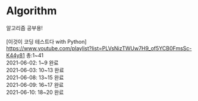 # Algorithm
알고리즘 공부용! \
\
[이것이 코딩 테스트다 with Python] \
https://www.youtube.com/playlist?list=PLVsNizTWUw7H9_of5YCB0FmsSc-K44y81 
총:1\~41 \
2021-06-02: 1\~9 완료 \
2021-06-03: 10\~13 완료 \
2021-06-08: 13\~15 완료 \
2021-06-09: 16\~17 완료 \
2021-06-10: 18\~20 완료
